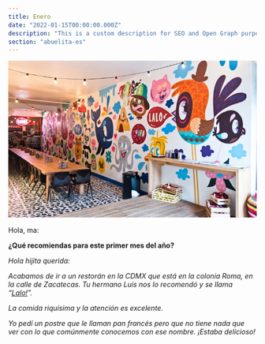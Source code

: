 ```yaml
---
title: Enero
date: "2022-01-15T00:00:00.000Z"
description: "This is a custom description for SEO and Open Graph purposes, rather than the default generated excerpt. Simply add a description field to the frontmatter."
section: "abuelita-es"
---
```


![Lalo](../images/jan22.jpg)

Hola, ma:

**¿Qué recomiendas para este primer mes del año?**

*Hola hijita querida:*

*Acabamos de ir a un restorán en la CDMX que está en la colonia Roma, en la calle de Zacatecas. Tu hermano Luis nos lo recomendó y se llama “[Lalo!](https://www.google.com.mx/maps/place/Lalo!/@19.4153858,-99.1646584,17z/data=!3m1!4b1!4m5!3m4!1s0x85d1ff395f34802d:0x1c6328f5be71ded7!8m2!3d19.4153858!4d-99.1624697)”.*

*La comida riquísima y la atención es excelente.*

*Yo pedí un postre que le llaman pan francés pero que no tiene nada que ver con lo que comúnmente conocemos con ese nombre. ¡Estaba delicioso!*
